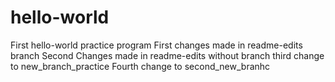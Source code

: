 # hello-world
First hello-world practice program
First changes made in readme-edits branch
Second Changes made in readme-edits without branch
third change to new_branch_practice
Fourth change to second_new_branhc
